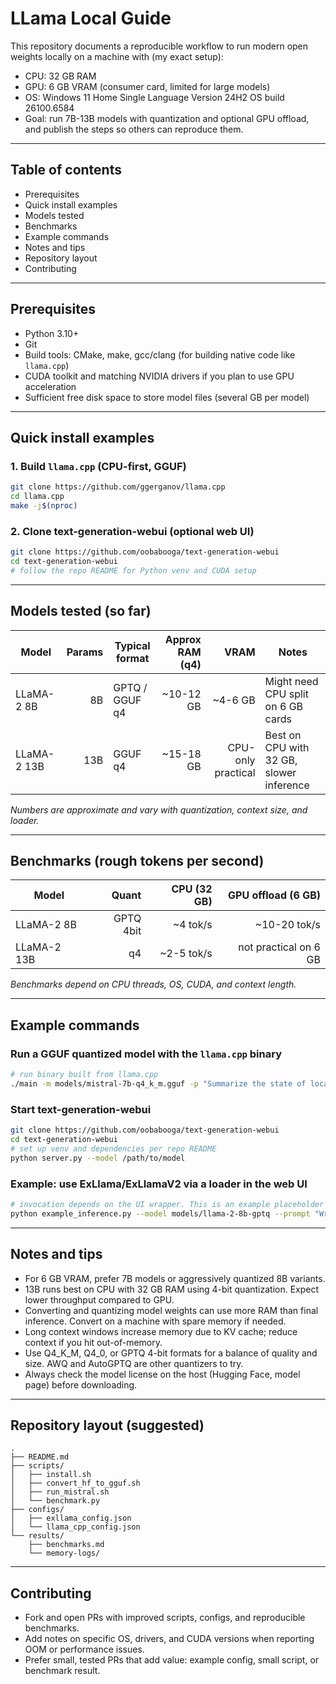 # LLama Local Guide

This repository documents a reproducible workflow to run modern open weights locally on a machine with (my exact setup):

- CPU: 32 GB RAM
- GPU: 6 GB VRAM (consumer card, limited for large models)
- OS: Windows 11 Home Single Language Version 24H2 OS build 26100.6584
- Goal: run 7B-13B models with quantization and optional GPU offload, and publish the steps so others can reproduce them.

---

## Table of contents

- Prerequisites
- Quick install examples
- Models tested
- Benchmarks
- Example commands
- Notes and tips
- Repository layout
- Contributing

---

## Prerequisites

- Python 3.10+
- Git
- Build tools: CMake, make, gcc/clang (for building native code like `llama.cpp`)
- CUDA toolkit and matching NVIDIA drivers if you plan to use GPU acceleration
- Sufficient free disk space to store model files (several GB per model)

---

## Quick install examples

### 1. Build `llama.cpp` (CPU-first, GGUF)

```bash
git clone https://github.com/ggerganov/llama.cpp
cd llama.cpp
make -j$(nproc)
```

### 2. Clone text-generation-webui (optional web UI)

```bash
git clone https://github.com/oobabooga/text-generation-webui
cd text-generation-webui
# follow the repo README for Python venv and CUDA setup
```

---

## Models tested (so far)

| Model | Params | Typical format | Approx RAM (q4) | VRAM | Notes |
|---|---:|---|---:|---:|---|
| LLaMA-2 8B | 8B | GPTQ / GGUF q4 | ~10-12 GB | ~4-6 GB | Might need CPU split on 6 GB cards |
| LLaMA-2 13B | 13B | GGUF q4 | ~15-18 GB | CPU-only practical | Best on CPU with 32 GB, slower inference |

*Numbers are approximate and vary with quantization, context size, and loader.*

---

## Benchmarks (rough tokens per second)

| Model | Quant | CPU (32 GB) | GPU offload (6 GB) |
|---|---:|---:|---:|
| LLaMA-2 8B | GPTQ 4bit | ~4 tok/s | ~10-20 tok/s |
| LLaMA-2 13B | q4 | ~2-5 tok/s | not practical on 6 GB |

*Benchmarks depend on CPU threads, OS, CUDA, and context length.*

---

## Example commands

### Run a GGUF quantized model with the `llama.cpp` binary

```bash
# run binary built from llama.cpp
./main -m models/mistral-7b-q4_k_m.gguf -p "Summarize the state of local LLMs." -n 128 --threads 8 --ctx_size 2048
```

### Start text-generation-webui

```bash
git clone https://github.com/oobabooga/text-generation-webui
cd text-generation-webui
# set up venv and dependencies per repo README
python server.py --model /path/to/model
```

### Example: use ExLlama/ExLlamaV2 via a loader in the web UI

```bash
# invocation depends on the UI wrapper. This is an example placeholder
python example_inference.py --model models/llama-2-8b-gptq --prompt "Write a short poem."
```

---

## Notes and tips

- For 6 GB VRAM, prefer 7B models or aggressively quantized 8B variants.
- 13B runs best on CPU with 32 GB RAM using 4-bit quantization. Expect lower throughput compared to GPU.
- Converting and quantizing model weights can use more RAM than final inference. Convert on a machine with spare memory if needed.
- Long context windows increase memory due to KV cache; reduce context if you hit out-of-memory.
- Use Q4_K_M, Q4_0, or GPTQ 4-bit formats for a balance of quality and size. AWQ and AutoGPTQ are other quantizers to try.
- Always check the model license on the host (Hugging Face, model page) before downloading.

---

## Repository layout (suggested)

```
.
├── README.md
├── scripts/
│   ├── install.sh
│   ├── convert_hf_to_gguf.sh
│   ├── run_mistral.sh
│   └── benchmark.py
├── configs/
│   ├── exllama_config.json
│   └── llama_cpp_config.json
└── results/
    ├── benchmarks.md
    └── memory-logs/
```

---

## Contributing

- Fork and open PRs with improved scripts, configs, and reproducible benchmarks.
- Add notes on specific OS, drivers, and CUDA versions when reporting OOM or performance issues.
- Prefer small, tested PRs that add value: example config, small script, or benchmark result.
